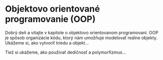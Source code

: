 # Objektovo orientované programovanie (OOP)

Dobrý deň a vitajte v kapitole o objektovo orientovanom programovaní. OOP je spôsob organizácie kódu, ktorý nám umožňuje modelovať reálne objekty. Ukážeme si, ako vytvoriť triedu a objekt...

Tiež si ukážeme, ako používať dedičnosť a polymorfizmus...
